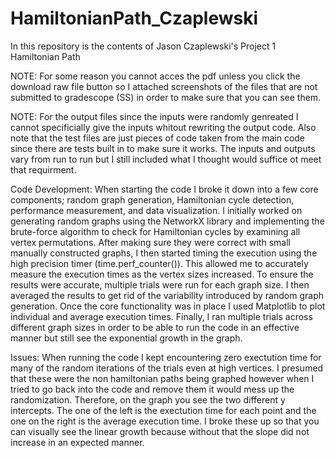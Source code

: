# HamiltonianPath_Czaplewski
In this repository is the contents of Jason Czaplewski's Project 1 Hamiltonian Path

NOTE:
For some reason you cannot acces the pdf unless you click the download raw file button so I attached screenshots of the files that are not submitted to gradescope (SS) in order to make sure that you can see them.

NOTE:
For the output files since the inputs were randomly genreated I cannot specificially give the inputs whitout rewriting the output code. Also note that the test files are just pieces of code taken from the main code since there are tests built in to make sure it works. The inputs and outputs vary from run to run but I still included what I thought would suffice ot meet that requirment.

Code Development:
When starting the code I broke it down into a few core components; random graph generation, Hamiltonian cycle detection, performance measurement, and data visualization. I initially worked on generating random graphs using the NetworkX library and implementing the brute-force algorithm to check for Hamiltonian cycles by examining all vertex permutations. After making sure they were correct with small manually constructed graphs, I then started timing the execution using the high precision timer (time.perf_counter()). This allowed me to accurately measure the execution times as the vertex sizes increased. To ensure the results were accurate, multiple trials were run for each graph size. I then averaged the results to get rid of the variability introduced by random graph generation. Once the core functionality was in place I used Matplotlib to plot individual and average execution times. Finally, I ran multiple trials across different graph sizes in order to be able to run the code in an effective manner but still see the exponential growth in the graph. 

Issues:
When running the code I kept encountering zero exectution time for many of the random iterations of the trials even at high vertices. I presumed that these were the non hamiltonian paths being graphed however when I tried to go back into the code and remove them it would mess up the randomization. Therefore, on the graph you see the two different y intercepts. The one of the left is the exectution time for each point and the one on the right is the average execution time. I broke these up so that you can visually see the linear growth because without that the slope did not increase in an expected manner.
